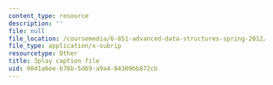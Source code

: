 ```yaml
---
content_type: resource
description: ''
file: null
file_location: /coursemedia/6-851-advanced-data-structures-spring-2012/9041a6eeb76b5d69a9a404309bb872cb_XZLN6NxEQWo.vtt
file_type: application/x-subrip
resourcetype: Other
title: 3play caption file
uid: 9041a6ee-b76b-5d69-a9a4-04309bb872cb
---
```

